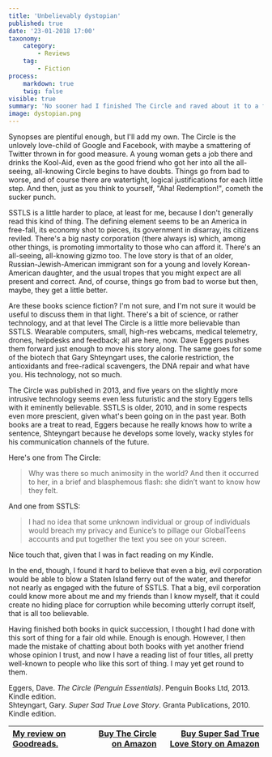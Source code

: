 ```yaml
---
title: 'Unbelievably dystopian'
published: true
date: '23-01-2018 17:00'
taxonomy:
    category:
        - Reviews
    tag:
        - Fiction
process:
    markdown: true
    twig: false
visible: true
summary: 'No sooner had I finished The Circle and raved about it to a friend who is a voracious reader and whose opinion I trust than she had me reading Super Sad True Love Story. There are similarities, which is why I am reviewing them together. Both are set a few minutes into the future and both of them are thoroughly dystopian. Both of them also accelerate inexorably and intensify to something of a climax. Both are equally scary, although paradoxically SSTLS, which on the surface is much more violent and unfathomable, is much harder to take seriously.'
image: dystopian.png
---
```


Synopses are plentiful enough, but I'll add my own. The Circle is the unlovely love-child of Google and Facebook, with maybe a smattering of Twitter thrown in for good measure. A young woman gets a job there and drinks the Kool-Aid, even as the good friend who got her into all the all-seeing, all-knowing Circle begins to have doubts. Things go from bad to worse, and of course there are watertight, logical justifications for each little step. And then, just as you think to yourself, "Aha! Redemption!", cometh the sucker punch.

SSTLS is a little harder to place, at least for me, because I don't generally read this kind of thing. The defining element seems to be an America in free-fall, its economy shot to pieces, its government in disarray, its citizens reviled. There's a big nasty corporation (there always is) which, among other things, is promoting immortality to those who can afford it. There's an all-seeing, all-knowing gizmo too. The love story is that of an older, Russian-Jewish-American immigrant son for a young and lovely Korean-American daughter, and the usual tropes that you might expect are all present and correct. And, of course, things go from bad to worse but then, maybe, they get a little better.

Are these books science fiction? I'm not sure, and I'm not sure it would be useful to discuss them in that light. There's a bit of science, or rather technology, and at that level The Circle is a little more believable than SSTLS. Wearable computers, small, high-res webcams, medical telemetry, drones, helpdesks and feedback; all are here, now. Dave Eggers pushes them forward just enough to move his story along. The same goes for some of the biotech that Gary Shteyngart uses, the calorie restriction, the antioxidants and free-radical scavengers, the DNA repair and what have you. His technology, not so much. 

The Circle was published in 2013, and five years on the slightly more intrusive technology seems even less futuristic and the story Eggers tells with it eminently believable. SSTLS is older, 2010, and in some respects even more prescient, given what's been going on in the past year. Both books are a treat to read, Eggers because he really knows how to write a sentence, Shteyngart because he develops some lovely, wacky styles for his communication channels of the future. 

Here's one from The Circle:

<blockquote>Why was there so much animosity in the world? And then it occurred to her, in a brief and blasphemous flash: she didn’t want to know how they felt.</blockquote>

And one from SSTLS:

<blockquote>I had no idea that some unknown individual or group of individuals would breach my privacy and Eunice’s to pillage our GlobalTeens accounts and put together the text you see on your screen.</blockquote>

Nice touch that, given that I was in fact reading on my Kindle.

In the end, though, I found it hard to believe that even a big, evil corporation would be able to blow a Staten Island ferry out of the water, and therefor not nearly as engaged with the future of SSTLS. That a big, evil corporation could know more about me and my friends than I know myself, that it could create no hiding place for corruption while becoming utterly corrupt itself, that is all too believable. 

Having finished both books in quick succession, I thought I had done with this sort of thing for a fair old while. Enough is enough. However, I then made the mistake of chatting about both books with yet another friend whose opinion I trust, and now I have a reading list of four titles, all pretty well-known to people who like this sort of thing. I may yet get round to them.

</div>

<div class="citation">
Eggers, Dave. <i>The Circle (Penguin Essentials)</i>. Penguin Books Ltd, 2013. Kindle edition.
</div>
            
<div class="citation">
Shteyngart, Gary. <i>Super Sad True Love Story</i>. Granta Publications, 2010. Kindle edition.
</div>

| <a href="https://www.goodreads.com/review/show/2203425226">My review on Goodreads.</a> | [Buy The Circle on Amazon](http://amzn.to/2E0IpBx) | [Buy Super Sad True Love Story on Amazon](http://amzn.to/2BoPFEC) |
|:- | -: | -: |